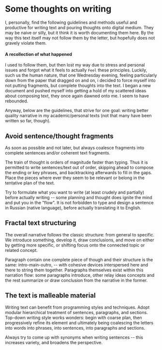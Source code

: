 # Some thoughts on writing

I, personally, find the following guidelines and methods useful and productive for
writing text and pouring thoughts onto digital medium. They may be naive or silly,
but it think it is worth documenting them here. By the way this text itself may not
follow them by the letter, but hopefully does not gravely violate them.


#### A recollection of what happened

I used to follow them, but then lost my way due to stress and personal issues and
forgot what it feels to actually `Feel` these principles. Luckily, such us the human
nature, that one Wednesday evening, feeling particularly down from the paper that
dragged on and on, i decided to force myself into not putting fragments, but complete
thoughts into the text. I began a new document and pushed myself into getting a hold
of my scattered ideas about composing text, they once again dawned onto me. I seem to
have rebounded.

Anyway, below are the guidelines, that strive for one goal: writing better quality
narrative in my academic/personal texts (not that many have been written so far, though).


## Avoid sentence/thought fragments

As soon as possible and not later, but always coalesce fragments into complete sentences
and/or coherent text fragments.

The train of thought is orders of magnitude faster than typing. Thus it is permitted
to write sentences/text out of order, skipping ahead to compose the ending or key phrases,
and backtracking afterwards to fill in the gaps. Place the pieces where ever they seem
to be relevant or belong in the tentative plan of the text.

Try to formulate what you want to write (at least crudely and partially) before actually
writing -- some planning and thought does ignite the mind and put you in the "flow".
It is not forbidden to type and design a sentence in Russian (native language), before
actually translating it to English.


## Fractal text structuring

The overall narrative follows the classic structure: from general to specific. We introduce
something, develop it, draw conclusions, and move on either by getting more specific, or
shifting focus onto the connected topic or related concept.

Paragraph contain one complete piece of though and their structure is the same: intro-main-outro,
-- with cohesive devices interspersed here and there to string them together. Paragraphs
themselves exist within this narration flow: some paragraphs introduce, other relay ideas
concepts and the rest summarize or draw conclusion from the narrative in the former.


## The text is malleable material

Writing text can benefit from programming styles and techniques. Adopt modular hierarchical
treatment of sentences, paragraphs, and sections. Top-down writing style works wonders: begin
with coarse plan, then progressively refine its element and ultimately being coalescing the
letters into words into phrases, into sentences, into paragraphs and sections.

Always try to come up with synonyms when writing sentences -- this increases variety,
and broadens the perspective.

